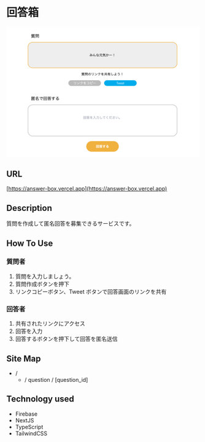 # 回答箱

![screenshot](public/img/screenshot.png)

## URL

[https://answer-box.vercel.app](https://answer-box.vercel.app)

## Description

質問を作成して匿名回答を募集できるサービスです。

## How To Use

### 質問者

1. 質問を入力しましょう。
2. 質問作成ボタンを押下
3. リンクコピーボタン、Tweet ボタンで回答画面のリンクを共有

### 回答者

1. 共有されたリンクにアクセス
2. 回答を入力
3. 回答するボタンを押下して回答を匿名送信

## Site Map

- /
  - / question / [question_id]

## Technology used

- Firebase
- NextJS
- TypeScript
- TailwindCSS
